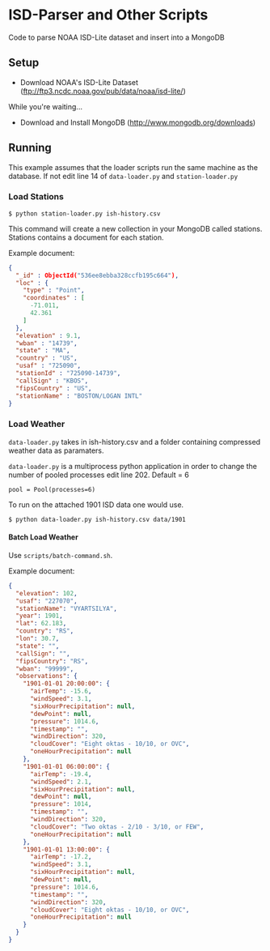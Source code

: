 # ISD-Parser and Other Scripts
Code to parse NOAA ISD-Lite dataset and insert into a MongoDB

## Setup

* Download NOAA's ISD-Lite Dataset (ftp://ftp3.ncdc.noaa.gov/pub/data/noaa/isd-lite/)

While you're waiting...

* Download and Install MongoDB (http://www.mongodb.org/downloads)

## Running

This example assumes that the loader scripts run the same machine as the database.
If not edit line 14 of `data-loader.py` and `station-loader.py`

### Load Stations

`$ python station-loader.py ish-history.csv`

This command will create a new collection in your MongoDB called stations.
Stations contains a document for each station.

Example document:
```json
{
  "_id" : ObjectId("536ee8ebba328ccfb195c664"),
  "loc" : {
    "type" : "Point",
    "coordinates" : [
      -71.011,
      42.361
    ]
  },
  "elevation" : 9.1,
  "wban" : "14739",
  "state" : "MA",
  "country" : "US",
  "usaf" : "725090",
  "stationId" : "725090-14739",
  "callSign" : "KBOS",
  "fipsCountry" : "US",
  "stationName" : "BOSTON/LOGAN INTL"
}
```

### Load Weather

`data-loader.py` takes in ish-history.csv and a folder containing compressed weather data as paramaters.

`data-loader.py` is a multiprocess python application in order to change the number of pooled processes edit line 202.
Default = 6

`pool = Pool(processes=6)`


To run on the attached 1901 ISD data one would use.

`$ python data-loader.py ish-history.csv data/1901`

#### Batch Load Weather

Use `scripts/batch-command.sh`.

Example document:
```json
{
  "elevation": 102,
  "usaf": "227070",
  "stationName": "VYARTSILYA",
  "year": 1901,
  "lat": 62.183,
  "country": "RS",
  "lon": 30.7,
  "state": "",
  "callSign": "",
  "fipsCountry": "RS",
  "wban": "99999",
  "observations": {
    "1901-01-01 20:00:00": {
      "airTemp": -15.6,
      "windSpeed": 3.1,
      "sixHourPrecipitation": null,
      "dewPoint": null,
      "pressure": 1014.6,
      "timestamp": "",
      "windDirection": 320,
      "cloudCover": "Eight oktas - 10/10, or OVC",
      "oneHourPrecipitation": null
    },
    "1901-01-01 06:00:00": {
      "airTemp": -19.4,
      "windSpeed": 2.1,
      "sixHourPrecipitation": null,
      "dewPoint": null,
      "pressure": 1014,
      "timestamp": "",
      "windDirection": 320,
      "cloudCover": "Two oktas - 2/10 - 3/10, or FEW",
      "oneHourPrecipitation": null
    },
    "1901-01-01 13:00:00": {
      "airTemp": -17.2,
      "windSpeed": 3.1,
      "sixHourPrecipitation": null,
      "dewPoint": null,
      "pressure": 1014.6,
      "timestamp": "",
      "windDirection": 320,
      "cloudCover": "Eight oktas - 10/10, or OVC",
      "oneHourPrecipitation": null
    }
  }
}
```
